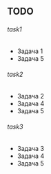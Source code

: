 ## TODO

###### task1
- Задача 1
- Задача 5
###### task2
- Задача 2
- Задача 4
- Задача 5
###### task3
- Задача 3
- Задача 4
- Задача 5